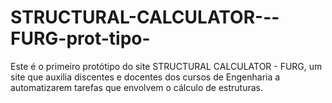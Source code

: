 # STRUCTURAL-CALCULATOR---FURG-prot-tipo-
Este é o primeiro protótipo do site STRUCTURAL CALCULATOR - FURG, um site que auxilia discentes e docentes dos cursos de Engenharia a automatizarem tarefas que envolvem o cálculo de estruturas.
